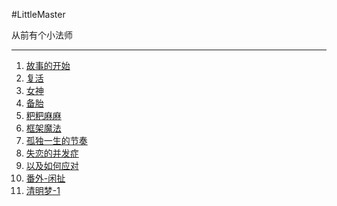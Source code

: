 #LittleMaster

从前有个小法师

---

1. [故事的开始](https://github.com/Artwalk/LittleMaster/blob/master/Contents/01.md)
1. [复活](https://github.com/Artwalk/LittleMaster/blob/master/Contents/02.md)
1. [女神](https://github.com/Artwalk/LittleMaster/blob/master/Contents/03.md)
1. [备胎](https://github.com/Artwalk/LittleMaster/blob/master/Contents/04.md)
1. [粑粑麻麻](https://github.com/Artwalk/LittleMaster/blob/master/Contents/05.md)
1. [框架魔法](https://github.com/Artwalk/LittleMaster/blob/master/Contents/06.md)
1. [孤独一生的节奏](https://github.com/Artwalk/LittleMaster/blob/master/Contents/07.md)
1. [失恋的并发症](https://github.com/Artwalk/LittleMaster/blob/master/Contents/08.md)
1. [以及如何应对](https://github.com/Artwalk/LittleMaster/blob/master/Contents/09.md)
1. [番外-闲扯](https://github.com/Artwalk/LittleMaster/blob/master/Contents/10.md)
1. [清明梦-1](https://github.com/Artwalk/LittleMaster/blob/master/Contents/11.md)
